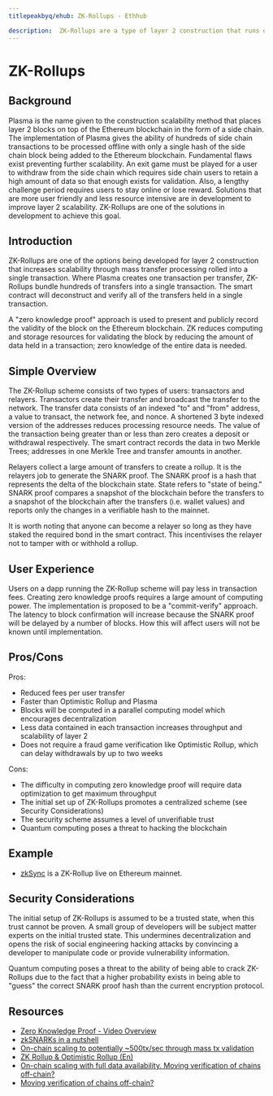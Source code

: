 ```yaml
---
titlepeakbyq/ehub: ZK-Rollups - Ethhub

description:  ZK-Rollups are a type of layer 2 construction that runs on top of the Ethereum to improve scalability.
---
```


# ZK-Rollups

## Background

Plasma is the name given to the construction scalability method that places layer 2 blocks on top of the Ethereum blockchain in the form of a side chain.  The implementation of Plasma gives the ability of hundreds of side chain transactions to be processed offline with only a single hash of the side chain block being added to the Ethereum blockchain.  Fundamental flaws exist preventing further scalability.  An exit game must be played for a user to withdraw from the side chain which requires side chain users to retain a high amount of data so that enough exists for validation.  Also, a lengthy challenge period requires users to stay online or lose reward.  Solutions that are more user friendly and less resource intensive are in development to improve layer 2 scalability.  ZK-Rollups are one of the solutions in development to achieve this goal.

## Introduction

ZK-Rollups are one of the options being developed for layer 2 construction that increases scalability through mass transfer processing rolled into a single transaction.  Where Plasma creates one transaction per transfer, ZK-Rollups bundle hundreds of transfers into a single transaction.  The smart contract will deconstruct and verify all of the transfers held in a single transaction.

A "zero knowledge proof" approach is used to present and publicly record the validity of the block on the Ethereum blockchain.  ZK reduces computing and storage resources for validating the block by reducing the amount of data held in a transaction; zero knowledge of the entire data is needed.  

## Simple Overview

The ZK-Rollup scheme consists of two types of users:  transactors and relayers.  Transactors create their transfer and broadcast the transfer to the network.  The transfer data consists of an indexed "to" and  "from" address, a value to transact, the network fee, and nonce. A shortened 3 byte indexed version of the addresses reduces processing resource needs.  The value of the transaction being greater than or less than zero creates a deposit or withdrawal respectively.  The smart contract records the data in two Merkle Trees; addresses in one Merkle Tree and transfer amounts in another.

Relayers collect a large amount of transfers to create a rollup.  It is the relayers job to generate the SNARK proof.  The SNARK proof is a hash that represents the delta of the blockchain state.  State refers to "state of being."  SNARK proof compares a snapshot of the blockchain before the transfers to a snapshot of the blockchain after the transfers (i.e. wallet values) and reports only the changes in a verifiable hash to the mainnet.  

It is worth noting that anyone can become a relayer so long as they have staked the required bond in the smart contract.  This incentivises the relayer not to tamper with or withhold a rollup.

## User Experience

Users on a dapp running the ZK-Rollup scheme will pay less in transaction fees.  Creating zero knowledge proofs requires a large amount of computing power.  The implementation is proposed to be a "commit-verify" approach.  The latency to block confirmation will increase because the SNARK proof will be delayed by a number of blocks.  How this will affect users will not be known until implementation.

## Pros/Cons

Pros:

* Reduced fees per user transfer
* Faster than Optimistic Rollup and Plasma
* Blocks will be computed in a parallel computing model which encourages decentralization
* Less data contained in each transaction increases throughput and scalability of layer 2
* Does not require a fraud game verification like Optimistic Rollup, which can delay withdrawals by up to two weeks

Cons:

* The difficulty in computing zero knowledge proof will require data optimization to get maximum throughput
* The initial set up of ZK-Rollups promotes a centralized scheme (see Security Considerations)
* The security scheme assumes a level of unverifiable trust
* Quantum computing poses a threat to hacking the blockchain

## Example

* [zkSync](https://zksync.io) is a ZK-Rollup live on Ethereum mainnet.

## Security Considerations

The initial setup of ZK-Rollups is assumed to be a trusted state, when this trust cannot be proven.  A small group of developers will be subject matter experts on the initial trusted state.  This undermines decentralization and opens the risk of social engineering hacking attacks by convincing a developer to manipulate code or provide vulnerability information.

Quantum computing poses a threat to the ability of being able to crack ZK-Rollups due to the fact that a higher probability exists in being able to "guess" the correct SNARK proof hash than the current encryption protocol.

## Resources

* [Zero Knowledge Proof - Video Overview](https://youtu.be/0Sy6nb72gCk)
* [zkSNARKs in a nutshell](https://blog.ethereum.org/2016/12/05/zksnarks-in-a-nutshell/)
* [On-chain scaling to potentially ~500tx/sec through mass tx validation](https://ethresear.ch/t/on-chain-scaling-to-potentially-500-tx-sec-through-mass-tx-validation/3477)
* [ZK Rollup & Optimistic Rollup (En)](https://medium.com/coinmonks/zk-rollup-optimistic-rollup-70c01295231b)
* [On-chain scaling with full data availability.  Moving verification of chains off-chain?](https://ethresear.ch/t/on-chain-scaling-with-full-data-availability-moving-verification-of-transactions-off-chain/3847)
* [Moving verification of chains off-chain?](https://ethresear.ch/t/on-chain-scaling-with-full-data-availability-moving-verification-of-transactions-off-chain/3847)
